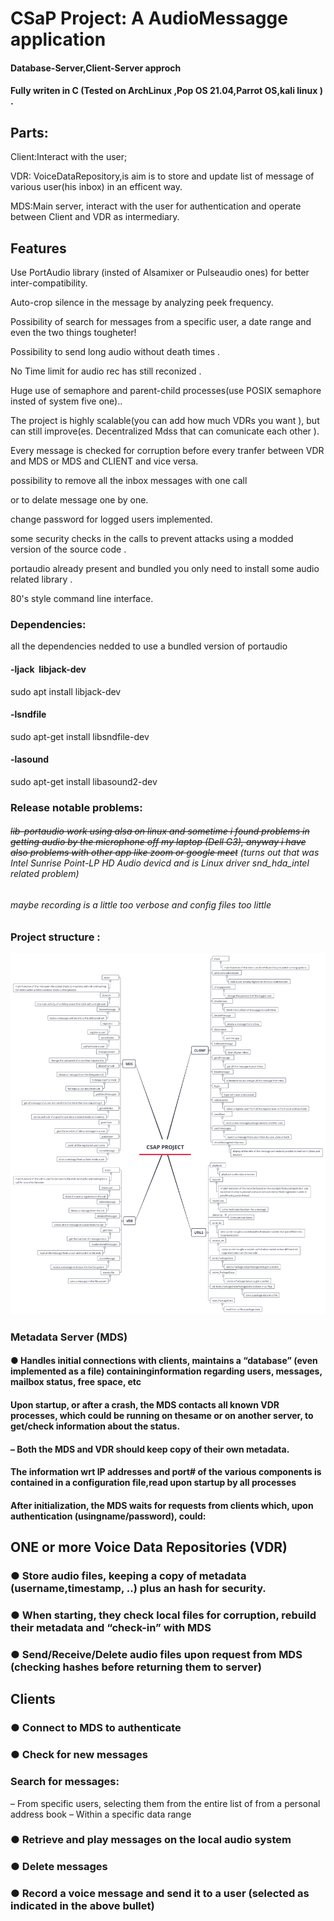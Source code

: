 # CSaP Project: A AudioMessagge  application

#### Database-Server,Client-Server approch

#### Fully writen in C (Tested on ArchLinux ,Pop OS 21.04,Parrot OS,kali linux ) .

## Parts:

Client:Interact with the user;

VDR: VoiceDataRepository,is aim is to store and update list of message of various user(his inbox) in an efficent way. 

MDS:Main server, interact with the user for authentication and operate between Client and VDR as intermediary.

## Features

Use PortAudio library (insted of Alsamixer or Pulseaudio ones) for better inter-compatibility.

Auto-crop silence in the message by analyzing peek frequency.

Possibility of search for messages from a specific user, a date range and even the two things tougheter!

Possibility to send long audio without death times .

No Time limit for audio rec has still reconized .

Huge use of semaphore and parent-child processes(use POSIX semaphore insted of system five one)..

The project is highly scalable(you can add how much VDRs you want ), but can still improve(es. Decentralized Mdss that can comunicate each other  ).

Every message is checked for corruption before every tranfer between VDR and MDS or MDS and CLIENT and vice versa.

possibility to remove all the inbox messages with one call

or to delate message one by one. 

change password for logged users implemented.

some security checks in the calls to prevent attacks using a modded version of the source code .

portaudio already present and  bundled you only need to install some audio related library .

80's style command line interface.

###

### Dependencies:

all the dependencies nedded to use a bundled version of portaudio 

#### -ljack  libjack-dev

 sudo apt install  libjack-dev

#### -lsndfile

sudo apt-get  install libsndfile-dev

#### -lasound

sudo apt-get install libasound2-dev 

### Release notable problems:

###### ~~lib-portaudio work using alsa on linux  and  sometime i found problems in getting audio by the  microphone off my laptop (Dell G3), anyway i have also  problems  with other app like zoom or google meet~~   (turns out that was *Intel* Sunrise Point-LP HD *Audio*  devicd and  is *Linux* driver snd_hda_intel related problem)

###### maybe recording is a little too verbose and config files too little

### Project   structure :

![](https://github.com/yuky2020/CSaP-Project/blob/main/Project%20structure/CSAP%20PROJECT.png?raw=true)

### Metadata Server (MDS)

#### ● Handles initial connections with clients, maintains a “database” (even implemented as a file) containinginformation regarding users, messages, mailbox status, free space, etc

#### Upon startup, or after a crash, the MDS contacts all known VDR processes, which could be running on thesame or on another server, to get/check information about the status.

#### – Both the MDS and VDR should keep copy of their own metadata.

#### The information wrt IP addresses and port# of the various components is contained in a configuration file,read upon startup by all processes

#### After initialization, the MDS waits for requests from clients which, upon authentication (usingname/password), could:

### 

## ONE or more Voice Data Repositories (VDR)

### ● Store audio files, keeping a copy of metadata (username,timestamp, ..) plus an hash for security.

### ● When starting, they check local files for corruption, rebuild their metadata and “check-in” with MDS

### ● Send/Receive/Delete audio files upon request from MDS (checking hashes before returning them to server)

## 

## Clients

### ● Connect to MDS to authenticate

### ● Check for new messages

### Search for messages:

– From specific users, selecting them from the entire list of from a personal
address book
– Within a specific data range

### ● Retrieve and play messages on the local audio system

### ● Delete messages

### ● Record a voice message and send it to a user (selected as indicated in the above bullet)
